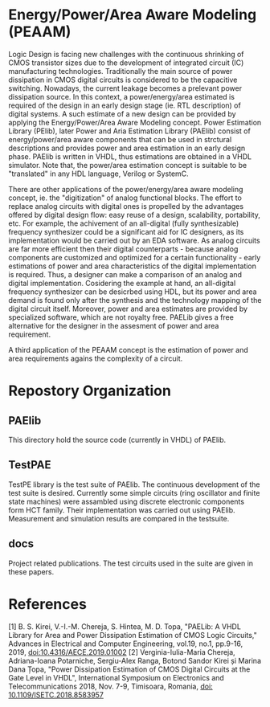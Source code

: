 # Energy/Power/Area Aware Modeling (PEAAM)

Logic Design is facing new challenges with the continuous shrinking of CMOS transistor sizes due to the development of integrated circuit (IC) manufacturing technologies. Traditionally the main source of power dissipation in CMOS digital circuits is considered to be the capacitive switching. Nowadays, the current leakage becomes a prelevant power dissipation source. In this context, a power/energy/area estimated is required of the design in an early design stage (ie. RTL description) of digital systems. A such estimate of a new design can be provided by applying the Energy/Power/Area Aware Modeling concept. Power Estimation Library (PElib), later Power and Aria Estimation Library (PAElib) consist of energy/power/area aware components that can be used in strctural descriptions and provides power and area estimation in an early design phase.  PAElib is written in VHDL, thus estimations are obtained in a VHDL simulator. Note that, the power/area estimation concept is suitable to be "translated" in any HDL language, Verilog or SystemC. 

There are other applications of the power/energy/area aware modeling concept, ie. the "digitization" of analog functional blocks. The effort to replace analog circuits with digital ones is propelled by the advantages offered by digital design flow: easy reuse of a design, scalability, portability, etc. For example, the achivement of an all-digital (fully synthesizable) frequency synthesizer could be a significant aid for IC designers, as its implementation would be carried out by an EDA software. As analog circuits are far more efficient then their digital counterparts - because analog components are customized and optimized for a certain functionality - early estimations of power and area characteristics of the digital implementation is required. Thus, a designer can make a comparison of an analog and digital implementation. Cosidering the example at hand, an all-digital frequency synthesizer can be desicrbed using HDL, but its power and area demand is found only after the synthesis and the technology mapping of the digital circuit itself. Moreover, power and area estimates are provided by specialized software, which are not royalty free. PAELib gives a free alternative for the designer in the assesment of power and area requirement.

A third application of the PEAAM concept is the estimation of power and area requirements agains the complexity of a circuit. 

# Repostory Organization

## PAElib 

This directory hold the source code (currently in VHDL) of PAElib. 

## TestPAE

TestPE library is the test suite of PAElib. The continuous development of the test suite is desired. Currently some simple circuits
(ring oscillator and finite state machines) were assambled using discrete electronic components form HCT family. Their implementation
was carried out using PAElib. Measurement and simulation results are compared in the testsuite.

## docs

Project related publications. The test circuits used in the suite are given in these papers.

# References

[1] B. S. Kirei, V.-I.-M. Chereja, S. Hintea, M. D. Topa, "PAELib: A VHDL Library for Area and Power Dissipation Estimation of CMOS Logic Circuits," Advances in Electrical and Computer Engineering, vol.19, no.1, pp.9-16, 2019, [doi:10.4316/AECE.2019.01002](http://www.aece.ro/abstractplus.php?year=2019&number=1&article=2)
[2] Verginia-Iulia-Maria Chereja, Adriana-Ioana Potarniche, Sergiu-Alex Ranga, Botond Sandor Kirei și Marina Dana Țopa, "Power Dissipation Estimation of CMOS Digital Circuits at the Gate Level in VHDL",  International Symposium on Electronics and Telecommunications 2018, Nov. 7-9, Timisoara, Romania, [doi: 10.1109/ISETC.2018.8583957](https://ieeexplore.ieee.org/document/8583957) 
